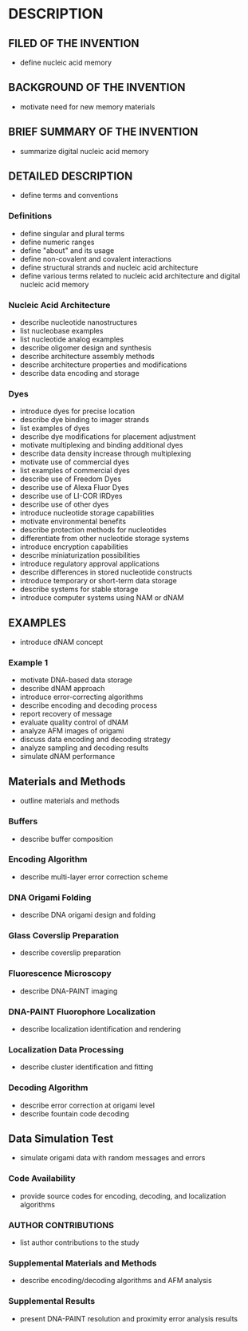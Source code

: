 # DESCRIPTION

## FILED OF THE INVENTION

- define nucleic acid memory

## BACKGROUND OF THE INVENTION

- motivate need for new memory materials

## BRIEF SUMMARY OF THE INVENTION

- summarize digital nucleic acid memory

## DETAILED DESCRIPTION

- define terms and conventions

### Definitions

- define singular and plural terms
- define numeric ranges
- define "about" and its usage
- define non-covalent and covalent interactions
- define structural strands and nucleic acid architecture
- define various terms related to nucleic acid architecture and digital nucleic acid memory

### Nucleic Acid Architecture

- describe nucleotide nanostructures
- list nucleobase examples
- list nucleotide analog examples
- describe oligomer design and synthesis
- describe architecture assembly methods
- describe architecture properties and modifications
- describe data encoding and storage

### Dyes

- introduce dyes for precise location
- describe dye binding to imager strands
- list examples of dyes
- describe dye modifications for placement adjustment
- motivate multiplexing and binding additional dyes
- describe data density increase through multiplexing
- motivate use of commercial dyes
- list examples of commercial dyes
- describe use of Freedom Dyes
- describe use of Alexa Fluor Dyes
- describe use of LI-COR IRDyes
- describe use of other dyes
- introduce nucleotide storage capabilities
- motivate environmental benefits
- describe protection methods for nucleotides
- differentiate from other nucleotide storage systems
- introduce encryption capabilities
- describe miniaturization possibilities
- introduce regulatory approval applications
- describe differences in stored nucleotide constructs
- introduce temporary or short-term data storage
- describe systems for stable storage
- introduce computer systems using NAM or dNAM

## EXAMPLES

- introduce dNAM concept

### Example 1

- motivate DNA-based data storage
- describe dNAM approach
- introduce error-correcting algorithms
- describe encoding and decoding process
- report recovery of message
- evaluate quality control of dNAM
- analyze AFM images of origami
- discuss data encoding and decoding strategy
- analyze sampling and decoding results
- simulate dNAM performance

## Materials and Methods

- outline materials and methods

### Buffers

- describe buffer composition

### Encoding Algorithm

- describe multi-layer error correction scheme

### DNA Origami Folding

- describe DNA origami design and folding

### Glass Coverslip Preparation

- describe coverslip preparation

### Fluorescence Microscopy

- describe DNA-PAINT imaging

### DNA-PAINT Fluorophore Localization

- describe localization identification and rendering

### Localization Data Processing

- describe cluster identification and fitting

### Decoding Algorithm

- describe error correction at origami level
- describe fountain code decoding

## Data Simulation Test

- simulate origami data with random messages and errors

### Code Availability

- provide source codes for encoding, decoding, and localization algorithms

### AUTHOR CONTRIBUTIONS

- list author contributions to the study

### Supplemental Materials and Methods

- describe encoding/decoding algorithms and AFM analysis

### Supplemental Results

- present DNA-PAINT resolution and proximity error analysis results


